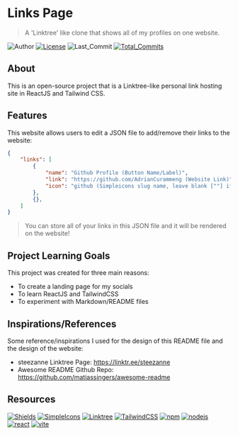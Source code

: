 # Links Page

> A 'Linktree' like clone that shows all of my profiles on one website.

![Author](https://img.shields.io/badge/created_by-Adrian_Curammeng-blue)
[![License](https://img.shields.io/badge/license-MIT-blue)](https://github.com/AdrianCurammeng/links-page/blob/main/LICENSE.md)
![Last_Commit](https://img.shields.io/github/last-commit/AdrianCurammeng/links-page?color=blue)
[![Total_Commits](https://img.shields.io/github/commit-activity/t/AdrianCurammeng/links-page?color=blue&label=total+commits)](https://github.com/AdrianCurammeng/links-page/commits/main)

## About

This is an open-source project that is a Linktree-like personal link hosting site in ReactJS and Tailwind CSS.

## Features

This website allows users to edit a JSON file to add/remove their links to the website:
```json
{
    "links": [
        {
            "name": "Github Profile (Button Name/Label)",
            "link": "https://github.com/AdrianCurammeng (Website Link)",   
            "icon": "github (Simpleicons slug name, leave blank [""] if not available)"
        }, 
        {}, 
    ]
}
```
> You can store all of your links in this JSON file and it will be rendered on the website!

## Project Learning Goals

This project was created for three main reasons:
- To create a landing page for my socials
- To learn ReactJS and TailwindCSS
- To experiment with Markdown/README files

## Inspirations/References

Some reference/inspirations I used for the design of this README file and the design of the website:
- steezanne Linktree Page: https://linktr.ee/steezanne
- Awesome README Github Repo: https://github.com/matiassingers/awesome-readme

## Resources

[![Shields](https://img.shields.io/badge/-shields.io-97ca00?logo=shields.io)](https://shields.io)
[![SimpleIcons](https://img.shields.io/badge/-simpleicons.org-222222?logo=simpleicons)](https://simpleicons.org/)
[![Linktree](https://img.shields.io/badge/-linktr.ee-254f1a?logo=linktree)](https://linktr.ee/)
[![TailwindCSS](https://img.shields.io/badge/-tailwindcss.com-0b1120?logo=tailwindcss)](https://tailwindcss.com/)
[![npm](https://img.shields.io/badge/-npmjs.com-bf332b?logo=npm)](https://www.npmjs.com/)
[![nodejs](https://img.shields.io/badge/-nodejs.org-white?logo=node.js)](https://nodejs.org/en)
[![react](https://img.shields.io/badge/-react.dev-23272f?logo=react)](https://react.dev/)
[![vite](https://img.shields.io/badge/-vite.dev-111112?logo=vite)](https://vite.dev/)
